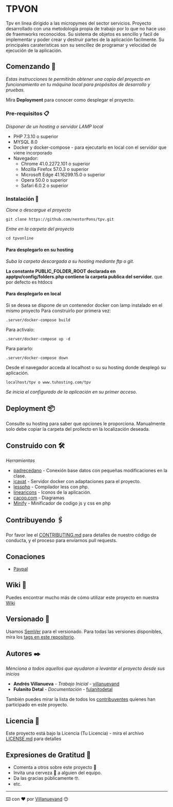 # TPVON
Tpv en linea dirigido a las micropymes del sector servicios.
Proyecto desarrollado con una metodología propia de trabajo por lo que no hace uso de fraemworks reconocidos.
Su sistema de objetos es sencillo y facil de implementar y poder crear y destruir partes de la aplicación facilmente. 
Su principales carateristicas son su sencillez de programar y velocidad de ejecución de la aplicación.

## Comenzando 🚀

_Estas instrucciones te permitirán obtener una copia del proyecto en funcionamiento en tu máquina local para propósitos de desarrollo y pruebas._

Mira **Deployment** para conocer como desplegar el proyecto.


### Pre-requisitos 📋

_Disponer de un hosting o servidor LAMP local_
* PHP 7.3.10 o superior 
* MYSQL 8.0
* Docker y docker-compose - para ejecutarlo en local con el servidor que viene incorporado
* Navegador: 
    * Chrome 41.0.2272.101 o superior
    * Mozilla Firefox 57.0.3 o superior
    * Microsoft Edge 41.16299.15.0 o superior
    * Opera 50.0 o superior
    * Safari 6.0.2 o superior 

### Instalación 🔧

_Clone o descargue el proyecto_

```
git clone https://github.com/nestorPons/tpv.git
```

_Entre en la carpeta del proyecto_ 

```
cd tpvonline
```
#### Para desplegarlo en su hosting
_Suba la carpeta descargada a su hosting mediante ftp o git._

**La constante PUBLIC_FOLDER_ROOT declarada en apptpv/config/folders.php contiene la carpeta publica del servidor.**
que por defecto es htdocs

#### Para desplegarlo en local
Si se desea se dispone de un contenedor docker con lamp instalado en el mismo proyecto
Para construirlo por primera vez: 
```
.server/docker-compose build 
```
Para activalo:
```
.server/docker-compose up -d 
```
Para pararlo:
```
.server/docker-compose down
```

Desde el navegador acceda al localhost o su su hosting donde desplegó su aplicación.
```
localhost/tpv o www.tuhosting.com/tpv
``` 
_Se inicia el configurado de la aplicación en su primer acceso._


## Deployment 📦

Consulte su hosting para saber que opciones le proporciona.
Manualmente solo debe copiar la carpeta del prollecto en la localización deseada. 


## Construido con 🛠️

_Herramientas_

* [padrecedano](https://github.com/padrecedano/PHP-PDO) - Conexión base datos con pequeñas modificaciones en la clase.
* [jcavat](https://github.com/jcavat/docker-lamp) - Servidor docker con adaptaciones para el proyecto. 
* [lessphp](https://leafo.net/lessphp/) - Compilador less con php. 
* [linearicons](https://linearicons.com/) - Iconos de la aplicación.
* [cacoo.com](https://cacoo.com) - Diagramas 
* [Minify](https://github.com/matthiasmullie/minify) - Minificador de codigo js y css en php


## Contribuyendo 🖇️

Por favor lee el [CONTRIBUTING.md](https://gist.github.com/villanuevand/xxxxxx) para detalles de nuestro código de conducta, y el proceso para enviarnos pull requests.

## Conaciones 
* [Paypal](paypal.me/reservatucita)

## Wiki 📖

Puedes encontrar mucho más de cómo utilizar este proyecto en nuestra [Wiki](https://github.com/nestorPons/tpv/wiki)

## Versionado 📌

Usamos [SemVer](http://semver.org/) para el versionado. Para todas las versiones disponibles, mira los [tags en este repositorio](https://github.com/tu/proyecto/tags).

## Autores ✒️

_Menciona a todos aquellos que ayudaron a levantar el proyecto desde sus inicios_

* **Andrés Villanueva** - *Trabajo Inicial* - [villanuevand](https://github.com/villanuevand)
* **Fulanito Detal** - *Documentación* - [fulanitodetal](#fulanito-de-tal)

También puedes mirar la lista de todos los [contribuyentes](https://github.com/your/project/contributors) quíenes han participado en este proyecto. 

## Licencia 📄

Este proyecto está bajo la Licencia (Tu Licencia) - mira el archivo [LICENSE.md](LICENSE.md) para detalles

## Expresiones de Gratitud 🎁

* Comenta a otros sobre este proyecto 📢
* Invita una cerveza 🍺 a alguien del equipo. 
* Da las gracias públicamente 🤓.
* etc.



---
⌨️ con ❤️ por [Villanuevand](https://github.com/Villanuevand) 😊
